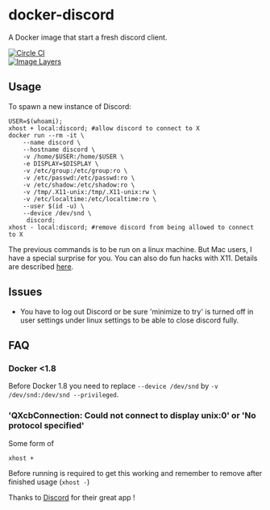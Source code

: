 # docker-discord
A Docker image that start a fresh discord client. 

[![Circle CI](https://circleci.com/gh/xorilog/docker-discord.svg?style=shield)](https://circleci.com/gh/xorilog/docker-discord)  
[![Image Layers](https://images.microbadger.com/badges/image/xorilog/discord.svg)](https://microbadger.com/images/xorilog/discord)   


## Usage
To spawn a new instance of Discord:

```shell
USER=$(whoami);
xhost + local:discord; #allow discord to connect to X
docker run --rm -it \
	--name discord \
	--hostname discord \
	-v /home/$USER:/home/$USER \
	-e DISPLAY=$DISPLAY \
	-v /etc/group:/etc/group:ro \
	-v /etc/passwd:/etc/passwd:ro \
	-v /etc/shadow:/etc/shadow:ro \
	-v /tmp/.X11-unix:/tmp/.X11-unix:rw \
	-v /etc/localtime:/etc/localtime:ro \
	--user $(id -u) \
	--device /dev/snd \
	 discord;
xhost - local:discord; #remove discord from being allowed to connect to X
```
The previous commands is to be run on a linux machine. But Mac users, I have a special surprise for you. You can also do fun hacks with X11. Details are described [here](https://github.com/docker/docker/issues/8710).

## Issues
* You have to log out Discord or be sure 'minimize to try' is turned off in user settings under linux settings  to be able to close discord fully.   


## FAQ
### Docker <1.8
Before Docker 1.8 you need to replace `--device /dev/snd` by `-v /dev/snd:/dev/snd --privileged`.  

### 'QXcbConnection: Could not connect to display unix:0' or 'No protocol specified'
Some form of
```shell
xhost +
```
Before running is required to get this working and remember to remove after finished usage (`xhost -`)  


Thanks to [Discord](https://discordapp.com/) for their great app !

